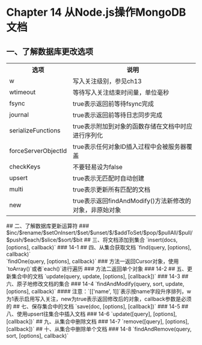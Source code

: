 # Chapter 14 从Node.js操作MongoDB文档
## 一、了解数据库更改选项
<table>
    <tr>
        <th>选项</th>
        <th>说明</th>
    </tr>
    <tr>
        <td>w</td>
        <td>写入关注级别，参见ch13</td>
    </tr>
    <tr>
        <td>wtimeout</td>
        <td>等待写入关注结束时间量，单位毫秒</td>
    </tr>
    <tr>
        <td>fsync</td>
        <td>true表示返回前等待fsync完成</td>
    </tr>
    <tr>
        <td>journal</td>
        <td>true表示返回前等待日志同步完成</td>
    </tr>
    <tr>
        <td>serializeFunctions</td>
        <td>true表示附加到对象的函数存储在文档中时应进行序列化</td>
    </tr>
    <tr>
        <td>forceServerObjectId</td>
        <td>true表示任何对象ID插入过程中会被服务器覆盖</td>
    </tr>
    <tr>
        <td>checkKeys</td>
        <td>不要轻易设为false</td>
    </tr>
    <tr>
        <td>upsert</td>
        <td>true表示无匹配时自动创建</td>
    </tr>
    <tr>
        <td>multi</td>
        <td>true表示更新所有匹配的文档</td>
    </tr>
    <tr>
        <td>new</td>
        <td>true表示返回findAndModify()方法新修改的对象，非原始对象</td>
    </tr>
</table>
## 二、了解数据库更新运算符
### $inc/$rename/$setOnInsert/$set/$unset/$/$addToSet/$pop/$pullAll/$pull/$push/$each/$slice/$sort/$bit
## 三、将文档添加到集合
`insert(docs, [options], callback)`
### 14-1
## 四、从集合获取文档
`find(query, [options], callback)`<br/>
`findOne(query, [options], callback)`
### 方法一返回Cursor对象，使用`toArray()`或者`each()`进行遍历
### 方法二返回单个对象
### 14-2
## 五、更新集合中的文档
`update(query, update, [options], [callback])`
### 14-3
## 六、原子地修改文档的集合
### 14-4
`findAndModify(query, sort, update, [options], callback)`
#### 注意：`[['name', 1]]`表示按name字段升序排列，w为1表示启用写入关注，new为true表示返回修改后的对象，callback参数是必须的
## 七、保存集合中的文档
`save(doc, [options], [callback])`
### 14-5
## 八、使用upsert往集合中插入文档
### 14-6
`update([query], [options], [callback])`
## 九、从集合中删除文档
### 14-7
`remove([query], [options], [callback])`
## 十、从集合中删除单个文档
### 14-8
`findAndRemove(query, sort, [options], callback)`
